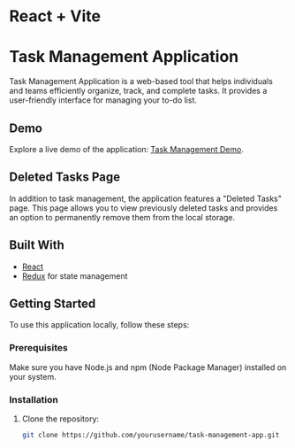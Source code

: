 # React + Vite

# Task Management Application

Task Management Application is a web-based tool that helps individuals and teams efficiently organize, track, and complete tasks. It provides a user-friendly interface for managing your to-do list.

## Demo

Explore a live demo of the application: [Task Management Demo](https://task-pro-pi.vercel.app).

## Deleted Tasks Page

In addition to task management, the application features a "Deleted Tasks" page. This page allows you to view previously deleted tasks and provides an option to permanently remove them from the local storage.

## Built With

- [React](https://reactjs.org/)
- [Redux](https://redux.js.org/) for state management

## Getting Started

To use this application locally, follow these steps:

### Prerequisites

Make sure you have Node.js and npm (Node Package Manager) installed on your system.

### Installation

1. Clone the repository:
   ```sh
   git clone https://github.com/yourusername/task-management-app.git
